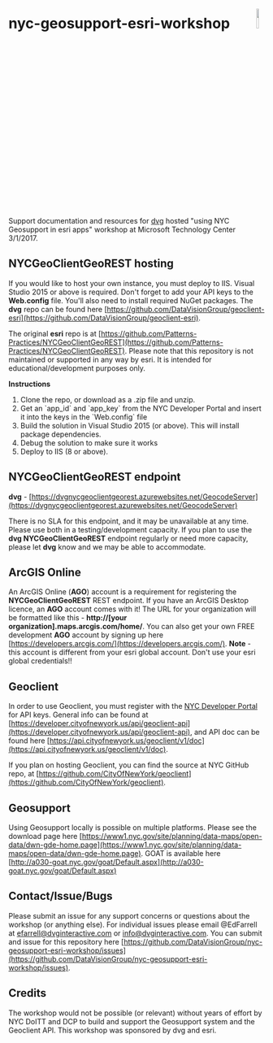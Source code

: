 # nyc-geosupport-esri-workshop <a href="http://www.dvginteractive.com/" target="_blank" align="right"><img src="http://www.dvginteractive.com/wp-content/themes/dvg/images/logob@2x.png" width="10%" ></a>
Support documentation and resources for [dvg](http://www.dvginteractive.com/) hosted "using NYC Geosupport in esri apps" workshop at Microsoft Technology Center 3/1/2017.

## NYCGeoClientGeoREST hosting
If you would like to host your own instance, you must deploy to IIS. Visual Studio 2015 or above is required. Don't forget to add your API keys to the **Web.config** file. You'll also need to install required NuGet packages. The **dvg** repo can be found here [https://github.com/DataVisionGroup/geoclient-esri](https://github.com/DataVisionGroup/geoclient-esri).

The original **esri** repo is at [https://github.com/Patterns-Practices/NYCGeoClientGeoREST](https://github.com/Patterns-Practices/NYCGeoClientGeoREST). Please note that this repository is not maintained or supported in any way by esri. It is intended for educational/development purposes only.

**Instructions**
<ol>
<li>Clone the repo, or download as a .zip file and unzip.</li>
<li>Get an `app_id` and `app_key` from the NYC Developer Portal and insert it into the keys in the `Web.config` file</li>
<li>Build the solution in Visual Studio 2015 (or above). This will install package dependencies.</li>
<li>Debug the solution to make sure it works</li>
<li>Deploy to IIS (8 or above).</li>
</ol>

## NYCGeoClientGeoREST endpoint
**dvg** - [https://dvgnycgeoclientgeorest.azurewebsites.net/GeocodeServer](https://dvgnycgeoclientgeorest.azurewebsites.net/GeocodeServer)

There is no SLA for this endpoint, and it may be unavailable at any time. Please use both in a testing/development capacity. If you plan to use the **dvg NYCGeoClientGeoREST** endpoint regularly or need more capacity, please let **dvg** know and we may be able to accommodate.

## ArcGIS Online
An ArcGIS Online (**AGO**) account is a requirement for registering the **NYCGeoClientGeoREST** REST endpoint. If you have an ArcGIS Desktop licence, an **AGO** account comes with it! The URL for your organization will be formatted like this - **http://[your organization].maps.arcgis.com/home/**. You can also get your own FREE development **AGO** account by signing up here [https://developers.arcgis.com/](https://developers.arcgis.com/). **Note** - this account is different from your esri global account. Don't use your esri global credentials!!

## Geoclient
In order to use Geoclient, you must register with the [NYC Developer Portal](https://developer.cityofnewyork.us/) for API keys. General info can be found at [https://developer.cityofnewyork.us/api/geoclient-api](https://developer.cityofnewyork.us/api/geoclient-api), and API doc can be found here [https://api.cityofnewyork.us/geoclient/v1/doc](https://api.cityofnewyork.us/geoclient/v1/doc).

If you plan on hosting Geoclient, you can find the source at NYC GitHub repo, at [https://github.com/CityOfNewYork/geoclient](https://github.com/CityOfNewYork/geoclient).

## Geosupport
Using Geosupport locally is possible on multiple platforms. Please see the download page here [https://www1.nyc.gov/site/planning/data-maps/open-data/dwn-gde-home.page](https://www1.nyc.gov/site/planning/data-maps/open-data/dwn-gde-home.page). GOAT is available here [http://a030-goat.nyc.gov/goat/Default.aspx](http://a030-goat.nyc.gov/goat/Default.aspx)

## Contact/Issue/Bugs
Please submit an issue for any support concerns or questions about the workshop (or anything else). For individual issues please email @EdFarrell at [efarrell@dvginteractive.com](efarrell@dvginteractive.com) or [info@dvginteractive.com](info@dvginteractive.com). You can submit and issue for this repository here [https://github.com/DataVisionGroup/nyc-geosupport-esri-workshop/issues](https://github.com/DataVisionGroup/nyc-geosupport-esri-workshop/issues).

## Credits
The workshop would not be possible (or relevant) without years of effort by NYC DoITT and DCP to build and support the Geosupport system and the Geoclient API. This workshop was sponsored by dvg and esri. 
